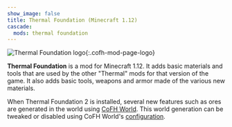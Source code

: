 ```yaml
---
show_image: false
title: Thermal Foundation (Minecraft 1.12)
cascade:
  mods: thermal foundation
---
```


![Thermal Foundation logo](/images/logos/1.12/thermal-foundation.png){:.cofh-mod-page-logo}


**Thermal Foundation** is a mod for Minecraft 1.12. It adds basic materials and
tools that are used by the other "Thermal" mods for that version of the game. It
also adds basic tools, weapons and armor made of the various new materials.

When Thermal Foundation 2 is installed, several new features such as ores are
generated in the world using [CoFH World](../cofh-world/). This world generation
can be tweaked or disabled using CoFH World's
[configuration](../cofh-world/world-generator-configuration/).
